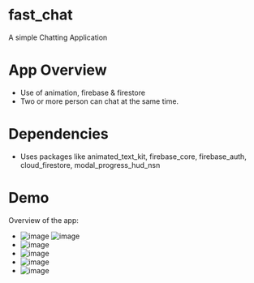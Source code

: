 # fast_chat
A simple Chatting Application
# App Overview
- Use of animation, firebase & firestore
- Two or more person can chat at the same time.
# Dependencies
- Uses packages like animated_text_kit, firebase_core, firebase_auth, cloud_firestore, modal_progress_hud_nsn
# Demo 
Overview of the app:
- ![image](https://user-images.githubusercontent.com/39978065/185667871-c37b8146-349e-4471-91d0-0226c09bbde1.png) ![image](https://user-images.githubusercontent.com/39978065/185668218-5a382490-3b67-446c-85b4-3ffb69e17079.png)
- ![image](https://user-images.githubusercontent.com/39978065/185668422-a7b40612-7334-4f94-9cff-8d33cd8f7eb2.png)
- ![image](https://user-images.githubusercontent.com/39978065/185668609-c6ddff92-ee49-4fe0-b390-7eae9407aa0e.png)
- ![image](https://user-images.githubusercontent.com/39978065/185728977-ee4ce5f1-de4f-4e22-9988-de168edb06e6.png)
- ![image](https://user-images.githubusercontent.com/39978065/185728998-8c78df35-6147-405a-a46b-b9a65cdd4fff.png)
